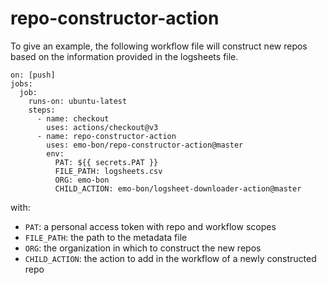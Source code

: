 # repo-constructor-action

To give an example, the following workflow file will construct new repos based on the information provided in the logsheets file.

```
on: [push]
jobs:
  job:
    runs-on: ubuntu-latest
    steps:
      - name: checkout
        uses: actions/checkout@v3
      - name: repo-constructor-action
        uses: emo-bon/repo-constructor-action@master
        env:
          PAT: ${{ secrets.PAT }}
          FILE_PATH: logsheets.csv
          ORG: emo-bon
          CHILD_ACTION: emo-bon/logsheet-downloader-action@master
```

with:

* `PAT`: a personal access token with repo and workflow scopes
* `FILE_PATH`: the path to the metadata file
* `ORG`: the organization in which to construct the new repos
* `CHILD_ACTION`: the action to add in the workflow of a newly constructed repo
